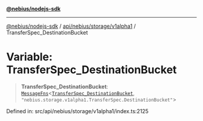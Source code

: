 [**@nebius/nodejs-sdk**](../../../../../README.md)

---

[@nebius/nodejs-sdk](../../../../../README.md) / [api/nebius/storage/v1alpha1](../README.md) / TransferSpec_DestinationBucket

# Variable: TransferSpec_DestinationBucket

> **TransferSpec_DestinationBucket**: [`MessageFns`](../../../../../runtime/protos/core/interfaces/MessageFns.md)\<[`TransferSpec_DestinationBucket`](../interfaces/TransferSpec_DestinationBucket.md), `"nebius.storage.v1alpha1.TransferSpec.DestinationBucket"`\>

Defined in: src/api/nebius/storage/v1alpha1/index.ts:2125
